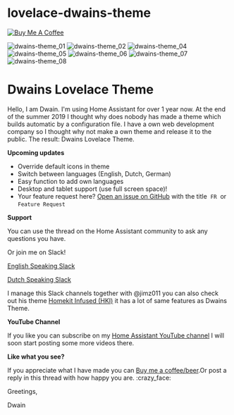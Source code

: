 # lovelace-dwains-theme

<a href="https://www.buymeacoffee.com/FAkYvrx" target="_blank"><img src="https://www.buymeacoffee.com/assets/img/custom_images/white_img.png" alt="Buy Me A Coffee" style="height: auto !important;width: auto !important;" ></a>

![dwains-theme_01](https://user-images.githubusercontent.com/3868853/73613069-43326600-45f2-11ea-99a5-8f058530d72e.jpg)
![dwains-theme_02](https://user-images.githubusercontent.com/3868853/73613071-4594c000-45f2-11ea-852e-7a2eae5c1dec.jpg)
![dwains-theme_04](https://user-images.githubusercontent.com/3868853/73613073-462d5680-45f2-11ea-9164-e69a0e3dc7d9.jpg)
![dwains-theme_05](https://user-images.githubusercontent.com/3868853/73613074-462d5680-45f2-11ea-97c6-3bd1cc757307.jpg)
![dwains-theme_06](https://user-images.githubusercontent.com/3868853/73613075-462d5680-45f2-11ea-8079-b53a5b290aa9.jpg)
![dwains-theme_07](https://user-images.githubusercontent.com/3868853/73613076-462d5680-45f2-11ea-9bc8-14d840417ef8.jpg)
![dwains-theme_08](https://user-images.githubusercontent.com/3868853/73613077-462d5680-45f2-11ea-9697-a403eb1c3f2c.jpg)

# Dwains Lovelace Theme

Hello, I am Dwain. I'm using Home Assistant for over 1 year now. At the end of the summer 2019 I thought why does nobody has made a theme which builds automatic by a configuration file. I have a own web development company so I thought why not make a own theme and release it to the public. The result: Dwains Lovelace Theme.

**Upcoming updates**

* Override default icons in theme
* Switch between languages (English, Dutch, German)
* Easy function to add own languages
* Desktop and tablet support (use full screen space)!
* Your feature request here? 
[Open an issue on GitHub](https://github.com/dwainscheeren/lovelace-dwains-theme/issues/new) with the title  `FR`  or  `Feature Request`

**Support**

You can use the thread on the Home Assistant community to ask any questions you have. 

Or join me on Slack!

[English Speaking Slack](https://join.slack.com/t/homeassistanten/shared_invite/enQtNzg1NzQyOTI4ODE2LWVhMmY3ZjMxMThhOTk1OWEwY2E4NDE0YmViZWI3NjUyNzIyMzIwNTkwMzlmMDA5N2I0MTQ4MDhiYTkwYWFlZDU)

[Dutch Speaking Slack](https://join.slack.com/t/homeassistantnlbe/shared_invite/enQtNzc4MzAwMTEyNDIwLTgwZGVmNmNhZjZkNmVkMjM1NTM3N2UwODIzZTFjMzY1ZmUyMGJiZDU5ZTEyZWEyYzMzYzQzYWJmNGE3MWVjN2I)

I manage this Slack channels together with @jimz011 you can also check out his theme [Homekit Infused (HKI)](https://community.home-assistant.io/t/homekit-infused-hki-v1-0-beta-updated-28-01-2020/117086?u=dwains) it has a lot of same features as Dwains Theme. 

**YouTube Channel**

If you like you can subscribe on my [Home Assistant YouTube channel](https://www.youtube.com/channel/UCb2GBaLC4d0rVn9pZbYbQ9A) I will soon start posting some more videos there.

**Like what you see?**

If you appreciate what I have made you can [Buy me a coffee/beer](https://www.buymeacoffee.com/FAkYvrx).Or post a reply in this thread with how happy you are. :crazy_face:

Greetings,

Dwain





